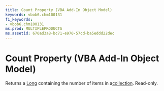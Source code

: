 ```yaml
---
title: Count Property (VBA Add-In Object Model)
keywords: vbob6.chm100131
f1_keywords:
- vbob6.chm100131
ms.prod: MULTIPLEPRODUCTS
ms.assetid: 670ad3a8-bc71-e970-57cd-ba5eddd22dec
---
```



# Count Property (VBA Add-In Object Model)



Returns a [Long](vbe-glossary.md) containing the number of items in a[collection](vbe-glossary.md). Read-only.

